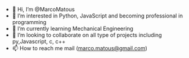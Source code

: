 - 👋 Hi, I’m @MarcoMatous
- 👀 I’m interested in Python, JavaScript and becoming professional in programming
- 🌱 I’m currently learning Mechanical Engineering
- 💞️ I’m looking to collaborate on all type of projects including py,Javascript, c, c++
- 📫 How to reach me mail (marco.matous@gmail.com)

<!---
MarcoMatous/MarcoMatous is a ✨ special ✨ repository because its `README.md` (this file) appears on your GitHub profile.
You can click the Preview link to take a look at your changes.
--->
